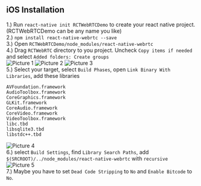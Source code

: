 ## iOS Installation

1.) Run `react-native init RCTWebRTCDemo` to create your react native project. (RCTWebRTCDemo can be any name you like)   
2.) `npm install react-native-webrtc --save`  
3.) Open `RCTWebRTCDemo/node_modules/react-native-webrtc`  
4.) Drag `RCTWebRTC` directory to you project. Uncheck `Copy items if needed` and select `Added folders: Create groups`  
![Picture 1](http://i.imgur.com/NRHANSq.jpg)
![Picture 2](http://i.imgur.com/8fX2fDM.jpg)
![Picture 3](http://i.imgur.com/vVDTIXD.jpg)  
5.) Select your target, select `Build Phases`, open `Link Binary With Libraries`, add these libraries  
```
AVFoundation.framework
AudioToolbox.framework
CoreGraphics.framework
GLKit.framework
CoreAudio.framework
CoreVideo.framework
VideoToolbox.framework
libc.tbd
libsqlite3.tbd
libstdc++.tbd
```
![Picture 4](http://i.imgur.com/hHNfKkZ.jpg)  
6.) select `Build Settings`, find `Library Search Paths`, add `$(SRCROOT)/../node_modules/react-native-webrtc` with `recursive`
![Picture 5](http://i.imgur.com/L3QkvzG.jpg)  
7.) Maybe you have to set `Dead Code Stripping` to `No` and `Enable Bitcode` to `No`.
